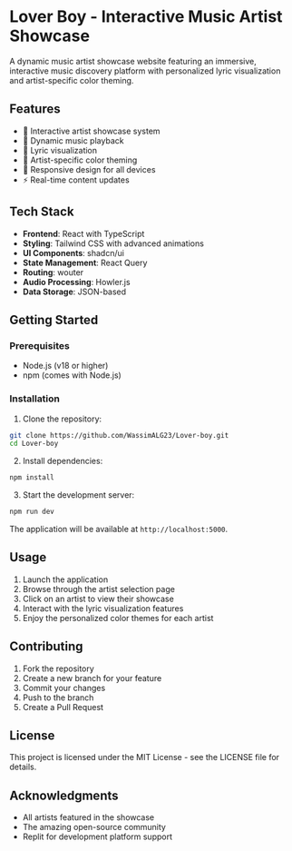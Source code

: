 # Lover Boy - Interactive Music Artist Showcase

A dynamic music artist showcase website featuring an immersive, interactive music discovery platform with personalized lyric visualization and artist-specific color theming.

## Features

- 🎨 Interactive artist showcase system
- 🎵 Dynamic music playback
- 📝 Lyric visualization
- 🎨 Artist-specific color theming
- 📱 Responsive design for all devices
- ⚡ Real-time content updates

## Tech Stack

- **Frontend**: React with TypeScript
- **Styling**: Tailwind CSS with advanced animations
- **UI Components**: shadcn/ui
- **State Management**: React Query
- **Routing**: wouter
- **Audio Processing**: Howler.js
- **Data Storage**: JSON-based

## Getting Started

### Prerequisites

- Node.js (v18 or higher)
- npm (comes with Node.js)

### Installation

1. Clone the repository:
```bash
git clone https://github.com/WassimALG23/Lover-boy.git
cd Lover-boy
```

2. Install dependencies:
```bash
npm install
```

3. Start the development server:
```bash
npm run dev
```

The application will be available at `http://localhost:5000`.

## Usage

1. Launch the application
2. Browse through the artist selection page
3. Click on an artist to view their showcase
4. Interact with the lyric visualization features
5. Enjoy the personalized color themes for each artist

## Contributing

1. Fork the repository
2. Create a new branch for your feature
3. Commit your changes
4. Push to the branch
5. Create a Pull Request

## License

This project is licensed under the MIT License - see the LICENSE file for details.

## Acknowledgments

- All artists featured in the showcase
- The amazing open-source community
- Replit for development platform support
